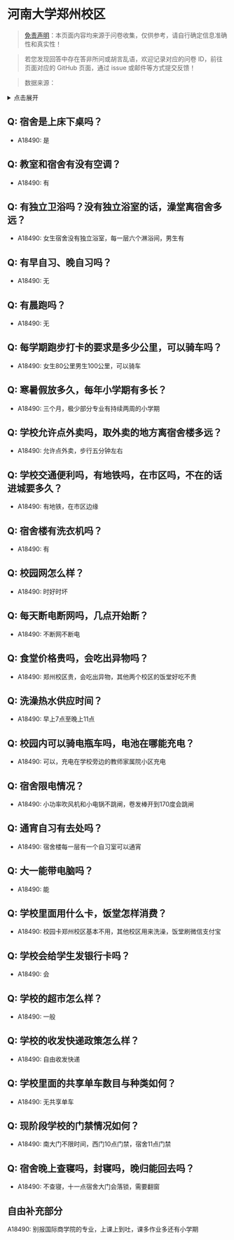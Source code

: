 # 河南大学郑州校区

> [免责声明](https://colleges.chat/#_3)：本页面内容均来源于问卷收集，仅供参考，请自行确定信息准确性和真实性！

> 若您发现回答中存在答非所问或胡言乱语，欢迎记录对应的问卷 ID，前往页面对应的 GitHub 页面，通过 issue 或邮件等方式提交反馈！

> 数据来源：

<details><summary>点击展开</summary>
<ul>
<li>A18490: 匿名 (2023 年 06 月)</li>
</ul>
</details>

## Q: 宿舍是上床下桌吗？

- A18490: 是

## Q: 教室和宿舍有没有空调？

- A18490: 有

## Q: 有独立卫浴吗？没有独立浴室的话，澡堂离宿舍多远？

- A18490: 女生宿舍没有独立浴室，每一层六个淋浴间，男生有

## Q: 有早自习、晚自习吗？

- A18490: 无

## Q: 有晨跑吗？

- A18490: 无

## Q: 每学期跑步打卡的要求是多少公里，可以骑车吗？

- A18490: 女生80公里男生100公里，可以骑车

## Q: 寒暑假放多久，每年小学期有多长？

- A18490: 三个月，极少部分专业有持续两周的小学期

## Q: 学校允许点外卖吗，取外卖的地方离宿舍楼多远？

- A18490: 允许点外卖，步行五分钟左右

## Q: 学校交通便利吗，有地铁吗，在市区吗，不在的话进城要多久？

- A18490: 有地铁，在市区边缘

## Q: 宿舍楼有洗衣机吗？

- A18490: 有

## Q: 校园网怎么样？

- A18490: 时好时坏

## Q: 每天断电断网吗，几点开始断？

- A18490: 不断网不断电

## Q: 食堂价格贵吗，会吃出异物吗？

- A18490: 郑州校区贵，会吃出异物，其他两个校区的饭堂好吃不贵

## Q: 洗澡热水供应时间？

- A18490: 早上7点至晚上11点

## Q: 校园内可以骑电瓶车吗，电池在哪能充电？

- A18490: 可以，充电在学校旁边的教师家属院小区充电

## Q: 宿舍限电情况？

- A18490: 小功率吹风机和小电锅不跳闸，卷发棒开到170度会跳闸

## Q: 通宵自习有去处吗？

- A18490: 宿舍楼每一层有一个自习室可以通宵

## Q: 大一能带电脑吗？

- A18490: 能

## Q: 学校里面用什么卡，饭堂怎样消费？

- A18490: 校园卡郑州校区基本不用，其他校区用来洗澡，饭堂刷微信支付宝

## Q: 学校会给学生发银行卡吗？

- A18490: 会

## Q: 学校的超市怎么样？

- A18490: 一般

## Q: 学校的收发快递政策怎么样？

- A18490: 自由收发快递

## Q: 学校里面的共享单车数目与种类如何？

- A18490: 无共享单车

## Q: 现阶段学校的门禁情况如何？

- A18490: 南大门不限时间，西门10点门禁，宿舍11点门禁

## Q: 宿舍晚上查寝吗，封寝吗，晚归能回去吗？

- A18490: 不查寝，十一点宿舍大门会落锁，需要翻窗

## 自由补充部分

A18490: 别报国际商学院的专业，上课上到吐，课多作业多还有小学期